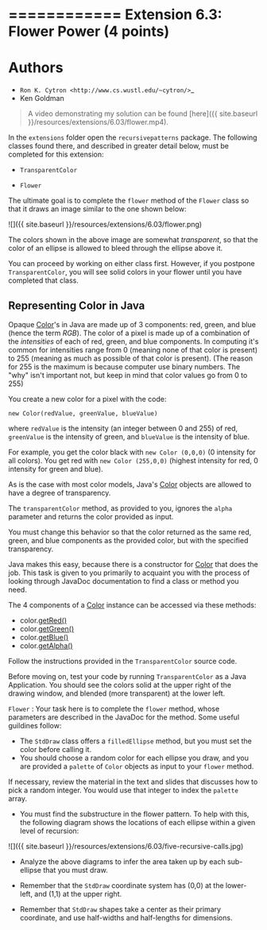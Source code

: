 ============
Extension 6.3: Flower Power (4 points)
============

Authors
============

* `Ron K. Cytron <http://www.cs.wustl.edu/~cytron/>`_
* Ken Goldman

> A video demonstrating my solution can be found [here]({{ site.baseurl }}/resources/extensions/6.03/flower.mp4).

In the ``extensions`` folder open the ``recursivepatterns`` package.  The following classes found there, and described in greater detail below, must be completed for this extension:

* ``TransparentColor`` 

* ``Flower``

The ultimate goal is to complete the ``flower`` method of the ``Flower`` class so that it draws an image similar to the one shown below:

![]({{ site.baseurl }}/resources/extensions/6.03/flower.png)

The colors shown in the above image are somewhat *transparent*, so that the color of an ellipse is allowed to bleed through the ellipse above it.

You can proceed by working on either class first.  However, if you postpone ``TransparentColor``, you will see solid colors in your flower until you have completed that class.

Representing Color in Java
------------------

Opaque [Color](https://docs.oracle.com/en/java/javase/13/docs/api/java.desktop/java/awt/Color.html)'s in Java are made up of 3 components: red, green, and blue (hence the term *RGB*). The color of a pixel is made up of a combination of the *intensities* of each of red, green, and blue components. In computing it's common for intensities range from 0 (meaning none of that color is present) to 255 (meaning as much as possible of that color is present). (The reason for 255 is the maximum is because computer use binary numbers. The "why" isn't important not, but keep in mind that color values go from 0 to 255)

You create a new color for a pixel with the code:

``````
new Color(redValue, greenValue, blueValue)
``````

where ``redValue`` is the intensity (an integer between 0 and 255) of red, ``greenValue`` is the intensity of green, and ``blueValue`` is the intensity of blue.

For example, you get the color black with ``new Color (0,0,0)`` (0 intensity for all colors). You get red with ``new Color (255,0,0)`` (highest intensity for red, 0 intensity for green and blue).

As is the case with most color models, Java's [Color](https://docs.oracle.com/en/java/javase/13/docs/api/java.desktop/java/awt/Color.html) objects are allowed to have a degree of transparency.

The ``transparentColor`` method, as provided to you, ignores the ``alpha`` parameter and returns the color provided as input.

You must change this behavior so that the color returned as the same red, green, and blue components as the provided color, but with the specified transparency.

Java makes this easy, because there is a constructor for [Color](https://docs.oracle.com/en/java/javase/13/docs/api/java.desktop/java/awt/Color.html#%3Cinit%3E(int,int,int,int)) 
that does the job. This task is given to you primarily to acquaint you with the process of looking through JavaDoc documentation to find a class or method you need.

The 4 components of a [Color](https://docs.oracle.com/en/java/javase/13/docs/api/java.desktop/java/awt/Color.html) instance can be accessed via these methods:
 - color.[getRed()](https://docs.oracle.com/en/java/javase/13/docs/api/java.desktop/java/awt/Color.html#getRed())
 - color.[getGreen()](https://docs.oracle.com/en/java/javase/13/docs/api/java.desktop/java/awt/Color.html#getGreen())
 - color.[getBlue()](https://docs.oracle.com/en/java/javase/13/docs/api/java.desktop/java/awt/Color.html#getBlue())
 - color.[getAlpha()](https://docs.oracle.com/en/java/javase/13/docs/api/java.desktop/java/awt/Color.html#getAlpha())

Follow the instructions provided in the ``TransparentColor`` source code.

Before moving on, test your code by running ``TransparentColor`` as a Java Application.  You should see the colors solid at the upper right of the drawing window, and blended (more transparent) at the lower left.


``Flower`` : Your task here is to complete the ``flower`` method, whose parameters are described in the JavaDoc for the method.  Some useful guildines follow:

* The ``StdDraw`` class offers a ``filledEllipse`` method, but you must set the color before calling it.
* You should choose a random color for each ellipse you draw, and you are provided a ``palette`` of ``Color`` objects as input to your ``flower`` method.

If necessary, review the material in the text and slides that discusses how to pick a random integer.  You would use that integer to index the ``palette`` array.

* You must find the substructure in the flower pattern.  To help with this, the following diagram shows the locations of each ellipse within a given level of recursion:

![]({{ site.baseurl }}/resources/extensions/6.03/five-recursive-calls.jpg)

* Analyze the above diagrams to infer the area taken up by each sub-ellipse that you must draw.

* Remember that the ``StdDraw`` coordinate system has (0,0) at the  lower-left, and (1,1) at the upper right.

* Remember that ``StdDraw`` shapes take a center as their primary coordinate, and use half-widths and half-lengths for dimensions.
